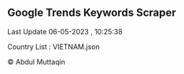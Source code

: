 

## Google Trends Keywords Scraper 
 
Last Update 06-05-2023 , 10:25:38

Country List :
VIETNAM.json



© Abdul Muttaqin 
